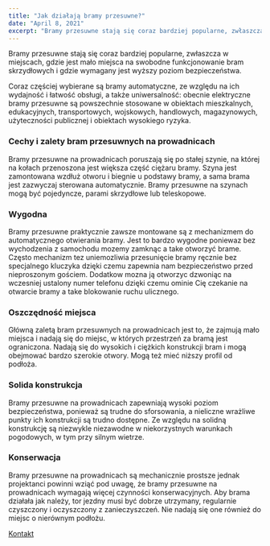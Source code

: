 ```yaml
---
title: "Jak działają bramy przesuwne?"
date: "April 8, 2021"
excerpt: "Bramy przesuwne stają się coraz bardziej popularne, zwłaszcza w miejscach, gdzie jest mało miejsca na swobodne funkcjonowanie bram skrzydłowych i gdzie wymagany jest wyższy poziom bezpieczeństwa. To naprawdę wygodna i świetna opcja"
---
```


Bramy przesuwne stają się coraz bardziej popularne, zwłaszcza w miejscach, gdzie jest mało miejsca na swobodne funkcjonowanie bram skrzydłowych i gdzie wymagany jest wyższy poziom bezpieczeństwa.

Coraz częściej wybierane są bramy automatyczne, ze względu na ich wydajność i łatwość obsługi, a także uniwersalność: obecnie elektryczne bramy przesuwne są powszechnie stosowane w obiektach mieszkalnych, edukacyjnych, transportowych, wojskowych, handlowych, magazynowych, użyteczności publicznej i obiektach wysokiego ryzyka.

### Cechy i zalety bram przesuwnych na prowadnicach

Bramy przesuwne na prowadnicach poruszają się po stałej szynie, na której na kołach przenoszona jest większa część ciężaru bramy. Szyna jest zamontowana wzdłuż otworu i biegnie u podstawy bramy, a sama brama jest zazwyczaj sterowana automatycznie. Bramy przesuwne na szynach mogą być pojedyncze, parami skrzydłowe lub teleskopowe.

### Wygodna

Bramy przesuwne praktycznie zawsze montowane są z mechanizmem do automatycznego otwierania bramy. Jest to bardzo wygodne poniewaz bez wychodzenia z samochodu mozemy zamknąc a take otworzyć brame. Często mechanizm tez uniemozliwia przesunięcie bramy ręcznie bez specjalnego kluczyka dzięki czemu zapewnia nam bezpieczeństwo przed nieproszonym gościem.
Dodatkow mozna ją otworzyc dzwoniąc na wczesniej ustalony numer telefonu dzięki czemu ominie Cię czekanie na otwarcie bramy a take blokowanie ruchu ulicznego.

### Oszczędność miejsca

Główną zaletą bram przesuwnych na prowadnicach jest to, że zajmują mało miejsca i nadają się do miejsc, w których przestrzeń za bramą jest ograniczona. Nadają się do wysokich i ciężkich konstrukcji bram i mogą obejmować bardzo szerokie otwory. Mogą też mieć niższy profil od podłoża.

### Solida konstrukcja

Bramy przesuwne na prowadnicach zapewniają wysoki poziom bezpieczeństwa, ponieważ są trudne do sforsowania, a nieliczne wrażliwe punkty ich konstrukcji są trudno dostępne. Ze względu na solidną konstrukcję są niezwykle niezawodne w niekorzystnych warunkach pogodowych, w tym przy silnym wietrze.

### Konserwacja

Bramy przesuwne na prowadnicach są mechanicznie prostsze jednak projektanci powinni wziąć pod uwagę, że bramy przesuwne na prowadnicach wymagają więcej czynności konserwacyjnych. Aby brama działała jak należy, tor jezdny musi być dobrze utrzymany, regularnie czyszczony i oczyszczony z zanieczyszczeń. Nie nadają się one również do miejsc o nierównym podłożu.

[Kontakt](www.solidgate.pl/kontakt)
